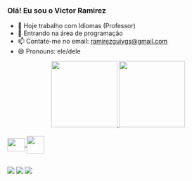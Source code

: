 ### Olá! Eu sou o Victor Ramirez

- 🔭 Hoje trabalho com Idiomas (Professor)
- 🌱 Entrando na área de programação
- 📫 Contate-me no email: ramirezguivgs@gmail.com
- 😄 Pronouns: ele/dele

<div align="center">
  <a href="https://github.com/ramireezgui">
  <img height="150em" src="https://github-readme-stats.vercel.app/api?username=ramireezgui"/>
  <img height="150em" src="https://github-readme-stats.vercel.app/api/top-langs/?username=ramireezgui&layout=compact&langs_count=7&theme=blueberry"/>
</div>  
<div style="display: inline_block"><br>
  <img align="center" height="30" width="40" img src="https://cdn.jsdelivr.net/gh/devicons/devicon/icons/python/python-original.svg" />
  <img align="center" height"30" width="40" img src="https://cdn.jsdelivr.net/gh/devicons/devicon/icons/html5/html5-original-wordmark.svg" />
          
</div>
  
  ##
  
<div> 
  <a href="https://instagram.com/ramireezgui" target="_blank"><img src="https://img.shields.io/badge/-Instagram-%23E4405F?style=for-the-badge&logo=instagram&logoColor=white" target="_blank"></a>
  <a href = "mailto:ramirezguivgs@gmail.com"><img src="https://img.shields.io/badge/-Gmail-%23333?style=for-the-badge&logo=gmail&logoColor=white" target="_blank"></a>
  <a href="https://www.linkedin.com/in/victor-ramirez-890217226" target="_blank"><img src="https://img.shields.io/badge/-LinkedIn-%230077B5?style=for-the-badge&logo=linkedin&logoColor=white" target="_blank"></a> 
 
</div>
